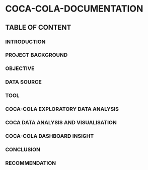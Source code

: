 # COCA-COLA-DOCUMENTATION
## TABLE OF CONTENT
### INTRODUCTION
### PROJECT BACKGROUND
### OBJECTIVE
### DATA SOURCE 
### TOOL
### COCA-COLA EXPLORATORY DATA ANALYSIS
### COCA DATA ANALYSIS AND VISUALISATION
###  COCA-COLA DASHBOARD INSIGHT
### CONCLUSION
### RECOMMENDATION
